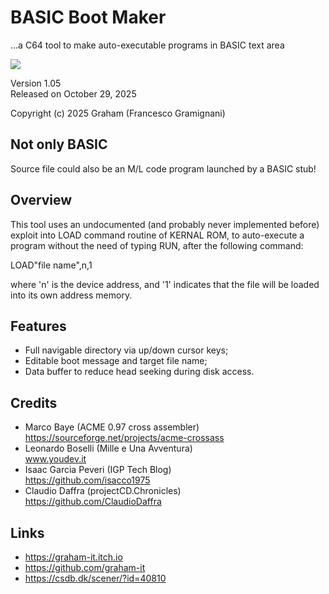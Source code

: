 # BASIC Boot Maker
...a C64 tool to make auto-executable programs in BASIC text area

[![](https://img.youtube.com/vi/lcbM7BnLqNE/0.jpg)](https://www.youtube.com/watch?v=lcbM7BnLqNE)

Version 1.05\
Released on October 29, 2025

Copyright (c) 2025 Graham (Francesco Gramignani)

## Not only BASIC
Source file could also be an M/L code program launched by a BASIC stub!

## Overview
This tool uses an undocumented (and probably never implemented before) exploit into LOAD command routine of KERNAL ROM, to auto-execute a program without the need of typing RUN, after the following command:

LOAD"file name",n,1

where 'n' is the device address, and '1' indicates that the file will be loaded into its own address memory.

## Features
- Full navigable directory via up/down cursor keys;
- Editable boot message and target file name;
- Data buffer to reduce head seeking during disk access.

## Credits
- Marco Baye (ACME 0.97 cross assembler) \
  https://sourceforge.net/projects/acme-crossass
- Leonardo Boselli (Mille e Una Avventura) \
  www.youdev.it
- Isaac Garcia Peveri (IGP Tech Blog) \
  https://github.com/isacco1975
- Claudio Daffra (projectCD.Chronicles) \
  https://github.com/ClaudioDaffra

## Links
- https://graham-it.itch.io
- https://github.com/graham-it
- https://csdb.dk/scener/?id=40810
